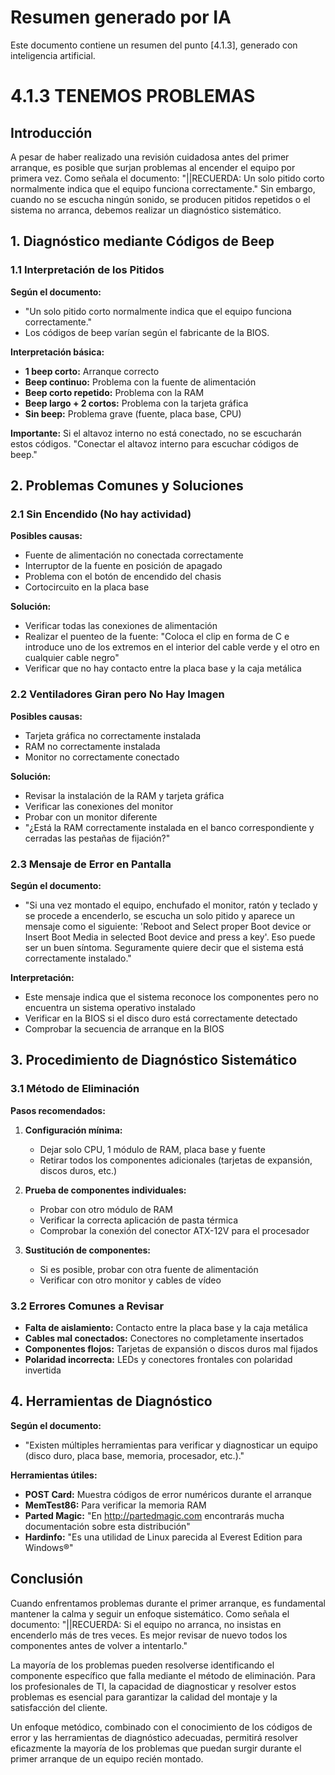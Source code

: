 # Resumen generado por IA

Este documento contiene un resumen del punto [4.1.3], generado con inteligencia artificial.

# 4.1.3 TENEMOS PROBLEMAS

## Introducción

A pesar de haber realizado una revisión cuidadosa antes del primer arranque, es posible que surjan problemas al encender el equipo por primera vez. Como señala el documento: "||RECUERDA: Un solo pitido corto normalmente indica que el equipo funciona correctamente." Sin embargo, cuando no se escucha ningún sonido, se producen pitidos repetidos o el sistema no arranca, debemos realizar un diagnóstico sistemático.

## 1. Diagnóstico mediante Códigos de Beep

### 1.1 Interpretación de los Pitidos

**Según el documento:**
- "Un solo pitido corto normalmente indica que el equipo funciona correctamente."
- Los códigos de beep varían según el fabricante de la BIOS.

**Interpretación básica:**
- **1 beep corto:** Arranque correcto
- **Beep continuo:** Problema con la fuente de alimentación
- **Beep corto repetido:** Problema con la RAM
- **Beep largo + 2 cortos:** Problema con la tarjeta gráfica
- **Sin beep:** Problema grave (fuente, placa base, CPU)

**Importante:** Si el altavoz interno no está conectado, no se escucharán estos códigos. "Conectar el altavoz interno para escuchar códigos de beep."

## 2. Problemas Comunes y Soluciones

### 2.1 Sin Encendido (No hay actividad)

**Posibles causas:**
- Fuente de alimentación no conectada correctamente
- Interruptor de la fuente en posición de apagado
- Problema con el botón de encendido del chasis
- Cortocircuito en la placa base

**Solución:**
- Verificar todas las conexiones de alimentación
- Realizar el puenteo de la fuente: "Coloca el clip en forma de C e introduce uno de los extremos en el interior del cable verde y el otro en cualquier cable negro"
- Verificar que no hay contacto entre la placa base y la caja metálica

### 2.2 Ventiladores Giran pero No Hay Imagen

**Posibles causas:**
- Tarjeta gráfica no correctamente instalada
- RAM no correctamente instalada
- Monitor no correctamente conectado

**Solución:**
- Revisar la instalación de la RAM y tarjeta gráfica
- Verificar las conexiones del monitor
- Probar con un monitor diferente
- "¿Está la RAM correctamente instalada en el banco correspondiente y cerradas las pestañas de fijación?"

### 2.3 Mensaje de Error en Pantalla

**Según el documento:**
- "Si una vez montado el equipo, enchufado el monitor, ratón y teclado y se procede a encenderlo, se escucha un solo pitido y aparece un mensaje como el siguiente: 'Reboot and Select proper Boot device or Insert Boot Media in selected Boot device and press a key'. Eso puede ser un buen síntoma. Seguramente quiere decir que el sistema está correctamente instalado."

**Interpretación:**
- Este mensaje indica que el sistema reconoce los componentes pero no encuentra un sistema operativo instalado
- Verificar en la BIOS si el disco duro está correctamente detectado
- Comprobar la secuencia de arranque en la BIOS

## 3. Procedimiento de Diagnóstico Sistemático

### 3.1 Método de Eliminación

**Pasos recomendados:**
1. **Configuración mínima:** 
   - Dejar solo CPU, 1 módulo de RAM, placa base y fuente
   - Retirar todos los componentes adicionales (tarjetas de expansión, discos duros, etc.)

2. **Prueba de componentes individuales:**
   - Probar con otro módulo de RAM
   - Verificar la correcta aplicación de pasta térmica
   - Comprobar la conexión del conector ATX-12V para el procesador

3. **Sustitución de componentes:**
   - Si es posible, probar con otra fuente de alimentación
   - Verificar con otro monitor y cables de vídeo

### 3.2 Errores Comunes a Revisar

- **Falta de aislamiento:** Contacto entre la placa base y la caja metálica
- **Cables mal conectados:** Conectores no completamente insertados
- **Componentes flojos:** Tarjetas de expansión o discos duros mal fijados
- **Polaridad incorrecta:** LEDs y conectores frontales con polaridad invertida

## 4. Herramientas de Diagnóstico

**Según el documento:**
- "Existen múltiples herramientas para verificar y diagnosticar un equipo (disco duro, placa base, memoria, procesador, etc.)."

**Herramientas útiles:**
- **POST Card:** Muestra códigos de error numéricos durante el arranque
- **MemTest86:** Para verificar la memoria RAM
- **Parted Magic:** "En http://partedmagic.com encontrarás mucha documentación sobre esta distribución"
- **Hardinfo:** "Es una utilidad de Linux parecida al Everest Edition para Windows®"

## Conclusión

Cuando enfrentamos problemas durante el primer arranque, es fundamental mantener la calma y seguir un enfoque sistemático. Como señala el documento: "||RECUERDA: Si el equipo no arranca, no insistas en encenderlo más de tres veces. Es mejor revisar de nuevo todos los componentes antes de volver a intentarlo."

La mayoría de los problemas pueden resolverse identificando el componente específico que falla mediante el método de eliminación. Para los profesionales de TI, la capacidad de diagnosticar y resolver estos problemas es esencial para garantizar la calidad del montaje y la satisfacción del cliente.

Un enfoque metódico, combinado con el conocimiento de los códigos de error y las herramientas de diagnóstico adecuadas, permitirá resolver eficazmente la mayoría de los problemas que puedan surgir durante el primer arranque de un equipo recién montado.
